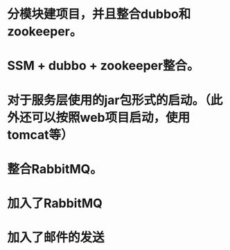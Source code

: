 # 分模块建项目，并且整合dubbo和zookeeper。
# SSM + dubbo + zookeeper整合。
# 对于服务层使用的jar包形式的启动。（此外还可以按照web项目启动，使用tomcat等）
# 整合RabbitMQ。
# 加入了RabbitMQ
# 加入了邮件的发送
